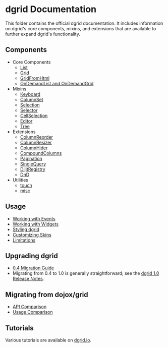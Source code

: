 # dgrid Documentation

This folder contains the official dgrid documentation. It includes
information on dgrid's core components, mixins, and extensions that are
available to further expand dgrid's functionality.

## Components

* Core Components
    * [List](components/core-components/List.md)
    * [Grid](components/core-components/Grid.md)
    * [GridFromHtml](components/core-components/GridFromHtml.md)
    * [OnDemandList and OnDemandGrid](components/core-components/OnDemandList-and-OnDemandGrid.md)
* Mixins
    * [Keyboard](components/mixins/Keyboard.md)
    * [ColumnSet](components/mixins/ColumnSet.md)
    * [Selection](components/mixins/Selection.md)
    * [Selector](components/mixins/Selector.md)
    * [CellSelection](components/mixins/CellSelection.md)
    * [Editor](components/mixins/Editor.md)
    * [Tree](components/mixins/Tree.md)
* Extensions
    * [ColumnReorder](components/extensions/ColumnReorder.md)
    * [ColumnResizer](components/extensions/ColumnResizer.md)
    * [ColumnHider](components/extensions/ColumnHider.md)
    * [CompoundColumns](components/extensions/CompoundColumns.md)
    * [Pagination](components/extensions/Pagination.md)
    * [SingleQuery](components/extensions/SingleQuery.md)
    * [DijitRegistry](components/extensions/DijitRegistry.md)
    * [DnD](components/extensions/DnD.md)
* Utilities
    * [touch](components/utilities/touch.md)
    * [misc](components/utilities/misc.md)

## Usage

* [Working with Events](usage/Working-with-Events.md)
* [Working with Widgets](usage/Working-with-Widgets.md)
* [Styling dgrid](usage/Styling-dgrid.md)
* [Customizing Skins](usage/Customizing-Skins.md)
* [Limitations](usage/Limitations.md)

## Upgrading dgrid

* [0.4 Migration Guide](migrating/0.4-Migration.md)
* Migrating from 0.4 to 1.0 is generally straightforward;
  see the [dgrid 1.0 Release Notes](https://github.com/SitePen/dgrid/releases/tag/v1.0.0).

## Migrating from dojox/grid

* [API Comparison](migrating/API-Comparison.md)
* [Usage Comparison](migrating/Usage-Comparison.md)

## Tutorials

Various tutorials are available on [dgrid.io](http://dgrid.io/#tutorials).
